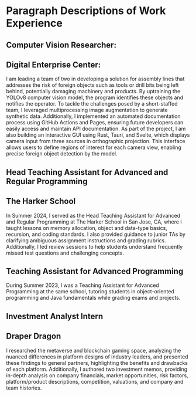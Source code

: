 # Paragraph Descriptions of Work Experience

## Computer Vision Researcher:
## Digital Enterprise Center: 

I am leading a team of two in developing a solution for assembly lines that addresses the risk of foreign objects such as tools or drill bits being left behind, potentially damaging machinery and products. By uptraining the YOLOv8 computer vision model, the program identifies these objects and notifies the operator. To tackle the challenges posed by a short-staffed team, I leveraged multiprocessing image augmentation to generate synthetic data. Additionally, I implemented an automated documentation process using GitHub Actions and Pages, ensuring future developers can easily access and maintain API documentation. As part of the project, I am also building an interactive GUI using Rust, Tauri, and Svelte, which displays camera input from three sources in orthographic projection. This interface allows users to define regions of interest for each camera view, enabling precise foreign object detection by the model.

## Head Teaching Assistant for Advanced and Regular Programming
## The Harker School

In Summer 2024, I served as the Head Teaching Assistant for Advanced and Regular Programming at The Harker School in San Jose, CA, where I taught lessons on memory allocation, object and data-type basics, recursion, and coding standards. I also provided guidance to junior TAs by clarifying ambiguous assignment instructions and grading rubrics. Additionally, I led review sessions to help students understand frequently missed test questions and challenging concepts.

## Teaching Assistant for Advanced Programming

During Summer 2023, I was a Teaching Assistant for Advanced Programming at the same school, tutoring students in object-oriented programming and Java fundamentals while grading exams and projects.

## Investment Analyst Intern
## Draper Dragon

I researched the metaverse and blockchain gaming space, analyzing the nuanced differences in platform designs of industry leaders, and presented these findings to general partners, highlighting the benefits and drawbacks of each platform. Additionally, I authored two investment memos, providing in-depth analysis on company financials, market opportunities, risk factors, platform/product descriptions, competition, valuations, and company and team histories.